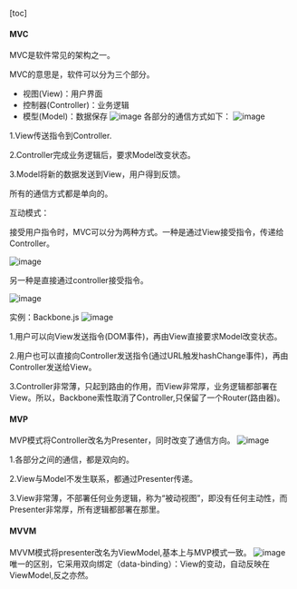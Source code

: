[toc]
#### MVC
MVC是软件常见的架构之一。

MVC的意思是，软件可以分为三个部分。
- 视图(View)：用户界面
- 控制器(Controller)：业务逻辑
- 模型(Model)：数据保存
![image](https://www.ruanyifeng.com/blogimg/asset/2015/bg2015020104.png)
各部分的通信方式如下：
![image](https://www.ruanyifeng.com/blogimg/asset/2015/bg2015020105.png)

1.View传送指令到Controller.

2.Controller完成业务逻辑后，要求Model改变状态。

3.Model将新的数据发送到View，用户得到反馈。

所有的通信方式都是单向的。


互动模式：

接受用户指令时，MVC可以分为两种方式。一种是通过View接受指令，传递给Controller。

![image](https://www.ruanyifeng.com/blogimg/asset/2015/bg2015020106.png)

另一种是直接通过controller接受指令。

![image](https://www.ruanyifeng.com/blogimg/asset/2015/bg2015020107.png)

实例：Backbone.js
![image](https://www.ruanyifeng.com/blogimg/asset/2015/bg2015020108.png)

1.用户可以向View发送指令(DOM事件)，再由View直接要求Model改变状态。

2.用户也可以直接向Controller发送指令(通过URL触发hashChange事件)，再由Controller发送给View。

3.Controller非常薄，只起到路由的作用，而View非常厚，业务逻辑都部署在View。所以，Backbone索性取消了Controller,只保留了一个Router(路由器)。
#### MVP
MVP模式将Controller改名为Presenter，同时改变了通信方向。
![image](https://www.ruanyifeng.com/blogimg/asset/2015/bg2015020109.png)

1.各部分之间的通信，都是双向的。

2.View与Model不发生联系，都通过Presenter传递。

3.View非常薄，不部署任何业务逻辑，称为“被动视图”，即没有任何主动性，而Presenter非常厚，所有逻辑都部署在那里。

#### MVVM

MVVM模式将presenter改名为ViewModel,基本上与MVP模式一致。
![image](https://www.ruanyifeng.com/blogimg/asset/2015/bg2015020110.png)
唯一的区别，它采用双向绑定（data-binding）：View的变动，自动反映在ViewModel,反之亦然。